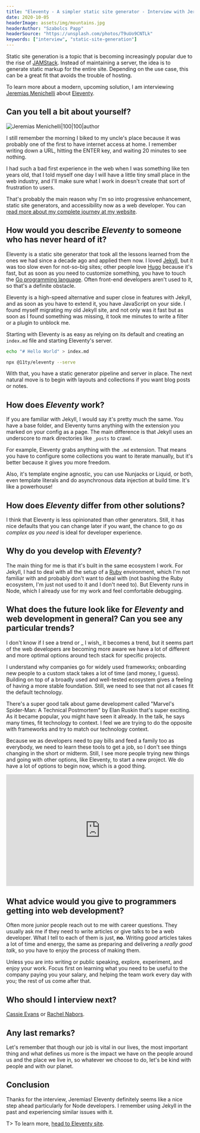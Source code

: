 ```yaml
---
title: "Eleventy - A simpler static site generator - Interview with Jeremias Menichelli"
date: 2020-10-05
headerImage: assets/img/mountains.jpg
headerAuthor: "Szabolcs Papp"
headerSource: "https://unsplash.com/photos/T9uUo9CNTLk"
keywords: ["interview", "static-site-generation"]
---
```


Static site generation is a topic that is becoming increasingly popular due to the rise of [JAMStack](https://jamstack.org). Instead of maintaining a server, the idea is to generate static markup for the entire site. Depending on the use case, this can be a great fit that avoids the trouble of hosting.

To learn more about a modern, upcoming solution, I am interviewing [Jeremias Menichelli](https://twitter.com/jeremenichelli) about [Eleventy](https://www.11ty.dev/).

## Can you tell a bit about yourself?

![Jeremias Menichelli|100|100|author](https://www.gravatar.com/avatar/802b096bc7cef6843db036595503b559?s=200)

I still remember the morning I biked to my uncle's place because it was probably one of the first to have internet access at home. I remember writing down a URL, hitting the ENTER key, and waiting 20 minutes to see nothing.

I had such a bad first experience in the web when I was something like ten years old, that I told myself one day I will have a little tiny small place in the web industry, and I'll make sure what I work in doesn't create that sort of frustration to users.

That's probably the main reason why I'm so into progressive enhancement, static site generators, and accessibility now as a web developer. You can [read more about my complete journey at my website](//jeremenichelli.io/about).

## How would you describe _Eleventy_ to someone who has never heard of it?

Eleventy is a static site generator that took all the lessons learned from the ones we had since a decade ago and applied them now. I loved [Jekyll](https://jekyllrb.com/), but it was too slow even for not-so-big sites; other people love [Hugo](https://gohugo.io/) because it's fast, but as soon as you need to customize something, you have to touch the [Go programming language](https://golang.org/). Often front-end developers aren't used to it, so that's a definite obstacle.

Eleventy is a high-speed alternative and super close in features with Jekyll, and as soon as you have to extend it, you have JavaScript on your side. I found myself migrating my old Jekyll site, and not only was it fast but as soon as I found something was missing, it took me minutes to write a filter or a plugin to unblock me.

Starting with Eleventy is as easy as relying on its default and creating an `index.md` file and starting Eleventy's server.

```bash
echo "# Hello World" > index.md

npx @11ty/eleventy --serve
```

With that, you have a static generator pipeline and server in place. The next natural move is to begin with layouts and collections if you want blog posts or notes.

## How does _Eleventy_ work?

If you are familiar with Jekyll, I would say it's pretty much the same. You have a base folder, and Eleventy turns anything with the extension you marked on your config as a page. The main difference is that Jekyll uses an underscore to mark directories like `_posts` to crawl.

For example, Eleventy grabs anything with the `.md` extension. That means you have to configure some collections you want to iterate manually, but it's better because it gives you more freedom.

Also, it's template engine agnostic, you can use Nunjacks or Liquid, or both, even template literals and do asynchronous data injection at build time. It's like a powerhouse!

## How does _Eleventy_ differ from other solutions?

I think that Eleventy is less opinionated than other generators. Still, it has nice defaults that you can change later if you want, the chance to go _as complex as you need_ is ideal for developer experience.

## Why do you develop with _Eleventy_?

The main thing for me is that it's built in the same ecosystem I work. For Jekyll, I had to deal with all the setup of a [Ruby](https://www.ruby-lang.org/) environment, which I'm not familiar with and probably don't want to deal with (not bashing the Ruby ecosystem, I'm just not used to it and I don't need to). But Eleventy runs in Node, which I already use for my work and feel comfortable debugging.

## What does the future look like for _Eleventy_ and web development in general? Can you see any particular trends?

I don't know if I see a trend or _ I wish_ it becomes a trend, but it seems part of the web developers are becoming more aware we have a lot of different and more optimal options around tech stack for specific projects.

I understand why companies go for widely used frameworks; onboarding new people to a custom stack takes a lot of time (and money, I guess). Building on top of a broadly used and well-tested ecosystem gives a feeling of having a more stable foundation. Still, we need to see that not all cases fit the default technology.

There's a super good talk about game development called "Marvel's Spider-Man: A Technical Postmortem" by Elan Ruskin that's super exciting. As it became popular, you might have seen it already. In the talk, he says many times, fit technology to context. I feel we are trying to do the opposite with frameworks and try to match our technology context.

Because we as developers need to pay bills and feed a family too as everybody, we need to learn these tools to get a job, so I don't see things changing in the short or midterm. Still, I see more people trying new things and going with other options, like Eleventy, to start a new project. We do have a lot of options to begin now, which is a good thing.

<iframe width="100%" height="300px" src="https://www.youtube.com/embed/KDhKyIZd3O8" frameborder="0" allowfullscreen></iframe>

## What advice would you give to programmers getting into web development?

Often more junior people reach out to me with career questions. They usually ask me if they need to write articles or give talks to be a web developer. What I tell to each of them is just, **no**. Writing _good_ articles takes a lot of time and energy, the same as preparing and delivering a _really good talk_, so you have to enjoy the process of making them.

Unless you are into writing or public speaking, explore, experiment, and enjoy your work. Focus first on learning what you need to be useful to the company paying you your salary, and helping the team work every day with you; the rest of us come after that.

## Who should I interview next?

[Cassie Evans](https://twitter.com/cassiecodes) or [Rachel Nabors](https://twitter.com/rachelnabors).

## Any last remarks?

Let's remember that though our job is vital in our lives, the most important thing and what defines us more is the impact we have on the people around us and the place we live in, so whatever we choose to do, let's be kind with people and with our planet.

## Conclusion

Thanks for the interview, Jeremias! Eleventy definitely seems like a nice step ahead particularly for Node developers. I remember using Jekyll in the past and experiencing similar issues with it.

T> To learn more, [head to Eleventy site](https://www.11ty.dev/).
